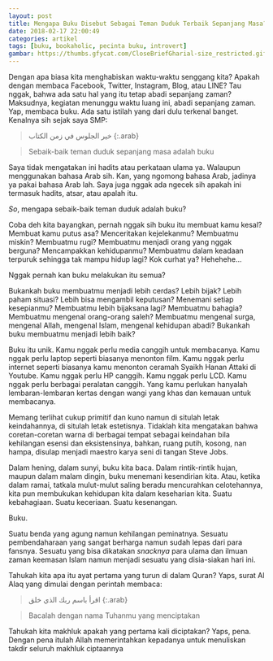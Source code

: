 ```yaml
---
layout: post
title: Mengapa Buku Disebut Sebagai Teman Duduk Terbaik Sepanjang Masa?
date: 2018-02-17 22:00:49
categories: artikel
tags: [buku, bookaholic, pecinta buku, introvert]
gambar: https://thumbs.gfycat.com/CloseBriefGharial-size_restricted.gif
---
```


Dengan apa biasa kita menghabiskan waktu-waktu senggang kita? Apakah dengan membaca Facebook, Twitter, Instagram, Blog, atau LINE? Tau nggak, bahwa ada satu hal yang itu tetap abadi sepanjang zaman? Maksudnya, kegiatan menunggu waktu luang ini, abadi sepanjang zaman. Yap, membaca buku. Ada satu istilah yang dari dulu terkenal banget. Kenalnya sih sejak saya SMP:

> خير الجلوس في زمن الكتاب
{:.arab}

> Sebaik-baik teman duduk sepanjang masa adalah buku

Saya tidak mengatakan ini hadits atau perkataan ulama ya. Walaupun menggunakan bahasa Arab sih. Kan, yang ngomong bahasa Arab, jadinya ya pakai bahasa Arab lah. Saya juga nggak ada ngecek sih apakah ini termasuk hadits, atsar, atau apalah itu.

_So_, mengapa sebaik-baik teman duduk adalah buku?

Coba deh kita bayangkan, pernah nggak sih buku itu membuat kamu kesal? Membuat kamu putus asa? Menceritakan kejelekanmu? Membuatmu miskin? Membuatmu rugi? Membuatmu menjadi orang yang nggak berguna? Mencampakkan kehidupanmu? Membuatmu dalam keadaan terpuruk sehingga tak mampu hidup lagi? Kok curhat ya? Hehehehe...

Nggak pernah kan buku melakukan itu semua?

Bukankah buku membuatmu menjadi lebih cerdas? Lebih bijak? Lebih paham situasi? Lebih bisa mengambil keputusan? Menemani setiap kesepianmu? Membuatmu lebih bijaksana lagi? Membuatmu bahagia? Membuatmu mengenal orang-orang saleh? Membuatmu mengenal surga, mengenal Allah, mengenal Islam, mengenal kehidupan abadi? Bukankah buku membuatmu menjadi lebih baik?

Buku itu unik. Kamu nggak perlu media canggih untuk membacanya. Kamu nggak perlu laptop seperti biasanya menonton film. Kamu nggak perlu internet seperti biasanya kamu menonton ceramah Syaikh Hanan Attaki di Youtube. Kamu nggak perlu HP canggih. Kamu nggak perlu LCD. Kamu nggak perlu berbagai peralatan canggih. Yang kamu perlukan hanyalah lembaran-lembaran kertas dengan wangi yang khas dan kemauan untuk membacanya.

Memang terlihat cukup primitif dan kuno namun di situlah letak keindahannya, di situlah letak estetisnya. Tidaklah kita mengatakan bahwa coretan-coretan warna di berbagai tempat sebagai keindahan bila kehilangan esensi dan eksistensinya, bahkan, ruang putih, kosong, nan hampa, disulap menjadi maestro karya seni di tangan Steve Jobs.

Dalam hening, dalam sunyi, buku kita baca. Dalam rintik-rintik hujan, maupun dalam malam dingin, buku menemani kesendirian kita. Atau, ketika dalam ramai, tatkala mulut-mulut saling beradu mencurahkan celotehannya, kita pun membukukan kehidupan kita dalam keseharian kita. Suatu kebahagiaan. Suatu keceriaan. Suatu kesenangan.

Buku.

Suatu benda yang agung namun kehilangan peminatnya. Sesuatu pembendaharaan yang sangat berharga namun sudah lepas dari para fansnya. Sesuatu yang bisa dikatakan _snacknya_ para ulama dan ilmuan zaman keemasan Islam namun menjadi sesuatu yang disia-siakan hari ini.

Tahukah kita apa itu ayat pertama yang turun di dalam Quran? Yaps, surat Al Alaq yang dimulai dengan perintah membaca:

> اقرأ باسم ربك الذي خلق
{:.arab}

> Bacalah dengan nama Tuhanmu yang menciptakan

Tahukah kita makhluk apakah yang pertama kali diciptakan? Yaps, pena. Dengan pena itulah Allah memerintahkan kepadanya untuk menuliskan takdir seluruh makhluk ciptaannya 